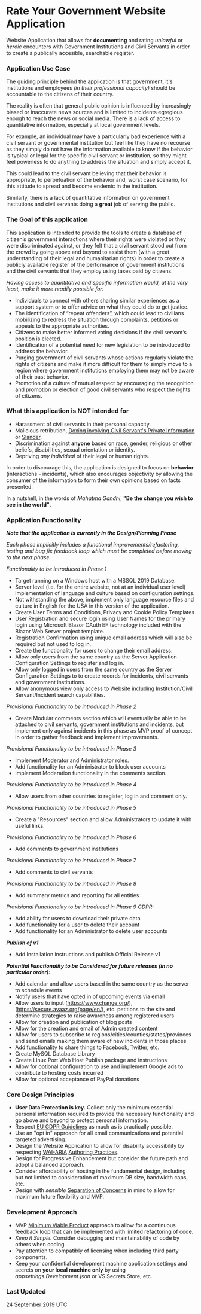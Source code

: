 # Rate Your Government Website Application
Website Application that allows for **documenting** and rating _unlawful_ or _heroic_ encounters with Government Institutions and Civil Servants in order to create a publically accesible, searchable register.

### Application Use Case
The guiding principle behind the application is that government, it's institutions and employees _(in their professional capacity)_ should be accountable to the citizens of their country.

The reality is often that general public opinion is influenced by increasingly biased or inaccurate news sources and is limited to incidents egregious enough to reach the news or social media.  There is a lack of access to quantitative information, especially at local government levels.  

For example, an individual may have a particularly bad experience with a civil servant or governmental institution but feel like they have no recourse as they simply do not have the information available to know if the behavior is typical or legal for the specific civil servant or institution, so they might feel powerless to do anything to address the situation and simply accept it.     

This could lead to the civil servant believing that their behavior is appropriate, to perpetuation of the behavior and, worst case scenario, for this attitude to spread and become endemic in the institution.

Similarly, there is a lack of quantitative information on government institutions and civil servants doing a **great** job of serving the public.  

### The Goal of this application
This application is intended to provide the tools to create a database of citizen’s government interactions where their rights were violated or they were discriminated against, or they felt that a civil servant stood out from the crowd by going above and beyond to assist them (with a great understanding of their legal and humanitarian rights) in order to create a publicly available register of the performance of government institutions and the civil servants that they employ using taxes paid by citizens.

_Having access to quantitative and specific information would, at the very least, make it more readily possible for:_ 
- Individuals to connect with others sharing similar experiences as a support system or to offer advice on what they could do to get justice. 
- The identification of “repeat offenders”, which could lead to civilians mobilizing to redress the situation through complaints, petitions or appeals to the appropriate authorities.
- Citizens to make better informed voting decisions if the civil servant’s position is elected.  
- Identification of a potential need for new legislation to be introduced to address the behavior.  
- Purging government of civil servants whose actions regularly violate the rights of citizens and make it more difficult for them to simply move to a region where government institutions employing them may not be aware of their past behavior.   
- Promotion of a culture of mutual respect by encouraging the recognition and promotion or election of good civil servants who respect the rights of citizens.   

### What this application is NOT intended for 
- Harassment of civil servants in their personal capacity.
- Malicious retribution, [Doxing involving Civil Servant's Private Information](https://en.wikipedia.org/wiki/Doxing) or [Slander](https://en.wikipedia.org/wiki/Defamation).
- Discrimination against **anyone** based on race, gender, religious or other beliefs, disabilities, sexual orientation or identity.  
- Depriving _any individual_ of their legal or human rights.  

In order to discourage this, the application is designed to focus on **behavior** (interactions - incidents), which also encourages objectivity by allowing the consumer of the information to form their own opinions based on facts presented.  

In a nutshell, in the words of _Mahatma Gandhi_, **"Be the change you wish to see in the world"**.

### Application Functionality
**_Note that the application is currently in the Design/Planning Phase_**

_Each phase implicitly includes a functional improvements/refactoring, testing and bug fix feedback loop which must be completed before moving to the next phase._

*Functionality to be introduced in Phase 1*
- Target running on a Windows host with a MSSQL 2019 Database.
- Server level (i.e. for the entire website, not at an individual user level) implementation of language and culture based on configuration settings.
- Not withstanding the above, implement only language resource files and culture in English for the USA in this version of the application. 
- Create User Terms and Conditions, Privacy and Cookie Policy Templates
- User Registration and secure login using User Names for the primary login using Microsoft Blazor OAuth EF technology included with the Blazor Web Server project template.
- Registration Confirmation using unique email address which will also be required but not used to log in.
- Create the functionality for users to change their email address.
- Allow only users from the same country as the Server Application Configuration Settings to register and log in. 
- Allow only logged in users from the same country as the Server Configuration Settings to to create records for incidents, civil servants and government institutions. 
- Allow anonymous view only access to Website including Institution/Civil Servant/Incident search capabilities.

*Provisional Functionality to be introduced in Phase 2*
- Create Modular comments section which will eventually be able to be attached to civil servants, government institutions and incidents, but implement only against incidents in this phase as MVP proof of concept in order to gather feedback and implement improvements.

*Provisional Functionality to be introduced in Phase 3*
- Implement Moderator and Administrator roles.
- Add functionality for an Administrator to block user accounts
- Implement Moderation functionality in the comments section.

*Provisional Functionality to be introduced in Phase 4*
- Allow users from other countries to register, log in and comment only.

*Provisional Functionality to be introduced in Phase 5*
- Create a "Resources" section and allow Administrators to update it with useful links.

*Provisional Functionality to be introduced in Phase 6*
- Add comments to government institutions

*Provisional Functionality to be introduced in Phase 7*
- Add comments to civil servants

*Provisional Functionality to be introduced in Phase 8*
- Add summary metrics and reporting for all entities

*Provisional Functionality to be introduced in Phase 9*
_GDPR:_
- Add ability for users to download their private data
- Add functionality for a user to delete their account
- Add functionality for an Administrator to delete user accounts

_**Publish of v1**_
- Add Installation instructions and publish Official Release v1


_**Potential Functionality to be Considered for future releases (in no particular order):**_
- Add calendar and allow users based in the same country as the server to schedule events
- Notify users that have opted in of upcoming events via email
- Allow users to input (https://www.change.org/), (https://secure.avaaz.org/page/en/), etc. petitions to the site and determine strategies to raise awareness among registered users
- Allow for creation and publication of blog posts
- Allow for the creation and email of Admin created content
- Allow for users to subscribe to regions/cities/counties/states/provinces and send emails making them aware of new incidents in those places
- Add functionality to share things to Facebook, Twitter, etc.
- Create MySQL Database Library 
- Create Linux Port Web Host Publish package and instructions
- Allow for optional configuration to use and implement Google ads to contribute to hosting costs incurred
- Allow for optional acceptance of PayPal donations


### Core Design Principles
- **User Data Protection is key.**  Collect only the minimum essential personal information required to provide the necessary functionality and go above and beyond to protect personal information. 
- Respect [EU GDPR Guidelines](https://en.wikipedia.org/wiki/General_Data_Protection_Regulation) as much as is practically possible. 
- Use an "opt in" approach for all email communications and potential targeted advertising.
- Design the Website Application to allow for disability accessibility by respecting [WAI-ARIA](https://en.wikipedia.org/wiki/WAI-ARIA) [Authoring Practices](https://www.w3.org/TR/wai-aria-practices/). 
- Design for Progressive Enhancement but consider the future path and adopt a balanced approach.
- Consider affordability of hosting in the fundamental design, including but not limited to consideration of maximum DB size, bandwidth caps, etc.
- Design with _sensible_ [Separation of Concerns](https://en.wikipedia.org/wiki/Separation_of_concerns) in mind to allow for maximum future flexibility and MVP. 

### Development Approach
- MVP [Minimum Viable Product](https://en.wikipedia.org/wiki/Minimum_viable_product) approach to allow for a continuous feedback loop that can be implemented with limited refactoring of code.
- _Keep it Simple._  Consider debugging and maintainability of code by others when coding. 
- Pay attention to compatibly of licensing when including third party components. 
- Keep your confidential development machine application settings and secrets on **your local machine only** by using _appsettings.Development.json_ or VS Secrets Store, etc. 


### Last Updated
24 September 2019 UTC
